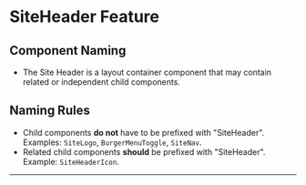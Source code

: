 # SiteHeader Feature

## Component Naming

- The Site Header is a layout container component that may contain related or independent child components.

## Naming Rules

- Child components **do not** have to be prefixed with "SiteHeader".  
  Examples: `SiteLogo`, `BurgerMenuToggle`, `SiteNav`.
- Related child components **should** be prefixed with "SiteHeader".  
  Example: `SiteHeaderIcon`.

---
